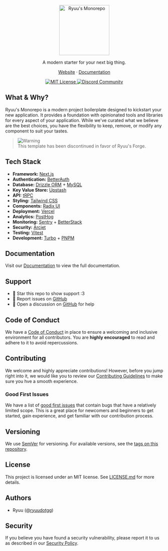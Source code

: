 <p align="center">
  <picture>
    <source media="(prefers-color-scheme: dark)" srcset="https://cdn.ryuu.gg/DargW5gB3W5Z.png">
    <source media="(prefers-color-scheme: light)" srcset="https://cdn.ryuu.gg/EWwq3GD8sJH3.png">
    <img alt="Ryuu's Monorepo" src="https://cdn.ryuu.gg/EWwq3GD8sJH3.png" width="160">
  </picture>
</p>

<p align="center">
  A modern starter for your next big thing.
</p>

<p align="center">
  <a href="https://monorepo.ryuu.gg">Website</a>
  ·
  <a href="https://monorepo.ryuu.gg/docs">Documentation</a>
</p>

<p align="center">
  <a href="LICENSE.md">
    <img src="https://img.shields.io/github/license/ryuudotgg/monorepo?style=for-the-badge&labelColor=000000" alt="MIT License">
  </a>
  <a href="https://discord.gg/YaarU42KxQ">
    <img src="https://img.shields.io/discord/1131068064637649048?style=for-the-badge&labelColor=000000&color=5865F2&label=Discord" alt="Discord Community">
  </a>
</p>

## What & Why?

Ryuu's Monorepo is a modern project boilerplate designed to kickstart your new application. It provides a foundation with opinionated tools and libraries for every aspect of your application. While we've curated what we believe are the best choices, you have the flexibility to keep, remove, or modify any component to suit your tastes.

> <img alt="Warning" src="https://cdn.ryuu.gg/i4S2S5cqr9YA.svg">
> <br>
> This template has been discontinued in favor of Ryuu's Forge.

## Tech Stack

- **Framework:** [Next.js](https://nextjs.org)
- **Authentication:** [BetterAuth](https://better-auth.com)
- **Database:** [Drizzle ORM](https://orm.drizzle.team) + [MySQL](https://mysql.com)
- **Key Value Store:** [Upstash](https://upstash.com)
- **API:** [tRPC](https://trpc.io)
- **Styling:** [Tailwind CSS](https://tailwindcss.com)
- **Components:** [Radix UI](https://radix-ui.com/primitives)
- **Deployment:** [Vercel](https://vercel.com)
- **Analytics:** [PostHog](https://posthog.com)
- **Monitoring:** [Sentry](https://sentry.io) + [BetterStack](https://betterstack.com)
- **Security:** [Arcjet](https://arcjet.com)
- **Testing:** [Vitest](https://vitest.dev)
- **Development:** [Turbo](https://turbo.build) + [PNPM](https://pnpm.io)

## Documentation

Visit our [Documentation](https://monorepo.ryuu.gg/docs) to view the full documentation.

## Support

- 🌟 Star this repo to show support :3
- 🎯 Report issues on [GitHub](https://github.com/ryuudotgg/monorepo/issues)
- 💬 Open a discussion on [GitHub](https://github.com/ryuudotgg/monorepo/discussions) for help

## Code of Conduct

We have a [Code of Conduct](CODE_OF_CONDUCT.md) in place to ensure a welcoming and inclusive environment for all contributors. You are **highly encouraged** to read and adhere to it to avoid repercussions.

## Contributing

We welcome and highly appreciate contributions! However, before you jump right into it, we would like you to review our [Contributing Guidelines](CONTRIBUTING.md) to make sure you hve a smooth experience.

### Good First Issues

We have a list of [good first issues](https://github.com/ryuudotgg/monorepo/issues?q=is:open+is:issue+label:%22good+first+issue%22) that contain bugs that have a relatively limited scope. This is a great place for newcomers and beginners to get started, gain experience, and get familiar with our contribution process.

## Versioning

We use [SemVer](http://semver.org) for versioning. For available versions, see the [tags on this repository](https://github.com/ryuudotgg/monorepo/tags).

## License

This project is licensed under an MIT license. See [LICENSE.md](LICENSE.md) for more details.

## Authors

- Ryuu ([@ryuudotgg](https://github.com/ryuudotgg))

## Security

If you believe you have found a security vulnerability, please report it to us as described in our [Security Policy](SECURITY.md).
